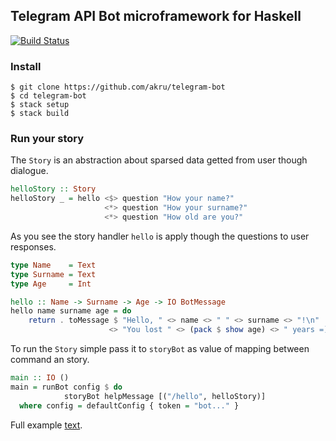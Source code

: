 ## Telegram API Bot microframework for Haskell

[![Build Status](https://travis-ci.org/akru/telegram-bot.svg?branch=master)](https://travis-ci.org/akru/telegram-bot)

### Install

    $ git clone https://github.com/akru/telegram-bot
    $ cd telegram-bot
    $ stack setup
    $ stack build

### Run your story

The `Story` is an abstraction about sparsed data getted from user
though dialogue.

```haskell
helloStory :: Story
helloStory _ = hello <$> question "How your name?"
                     <*> question "How your surname?"
                     <*> question "How old are you?"
```

As you see the story handler `hello` is apply though the questions
to user responses.

```haskell
type Name    = Text
type Surname = Text
type Age     = Int

hello :: Name -> Surname -> Age -> IO BotMessage
hello name surname age = do
    return . toMessage $ "Hello, " <> name <> " " <> surname <> "!\n"
                      <> "You lost " <> (pack $ show age) <> " years =)"
```

To run the `Story` simple pass it to `storyBot` as value of mapping between
command an story.

```haskell
main :: IO ()
main = runBot config $ do
            storyBot helpMessage [("/hello", helloStory)]
  where config = defaultConfig { token = "bot..." }
```

Full example [text](examples/Hello.hs).
